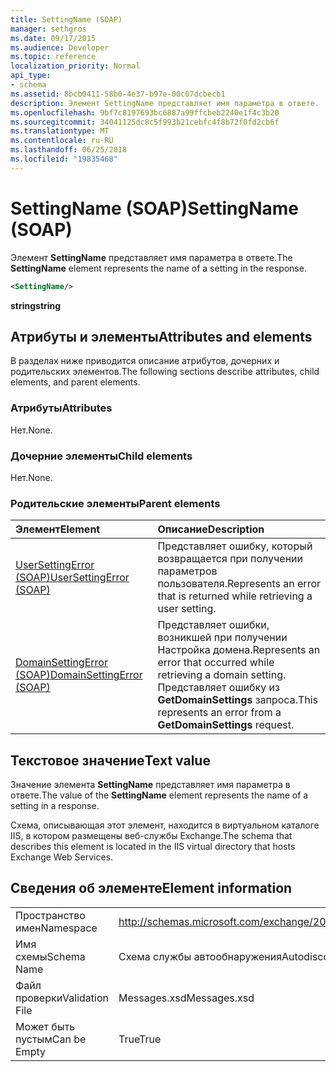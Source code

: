 ```yaml
---
title: SettingName (SOAP)
manager: sethgros
ms.date: 09/17/2015
ms.audience: Developer
ms.topic: reference
localization_priority: Normal
api_type:
- schema
ms.assetid: 8bcb0411-58b0-4e37-b97e-00c07dcbecb1
description: Элемент SettingName представляет имя параметра в ответе.
ms.openlocfilehash: 9bf7c8197693bc6887a99ffcbeb2240e1f4c3b20
ms.sourcegitcommit: 34041125dc8c5f993b21cebfc4f8b72f0fd2cb6f
ms.translationtype: MT
ms.contentlocale: ru-RU
ms.lasthandoff: 06/25/2018
ms.locfileid: "19835468"
---
```

# <a name="settingname-soap"></a><span data-ttu-id="0d328-103">SettingName (SOAP)</span><span class="sxs-lookup"><span data-stu-id="0d328-103">SettingName (SOAP)</span></span>

<span data-ttu-id="0d328-104">Элемент **SettingName** представляет имя параметра в ответе.</span><span class="sxs-lookup"><span data-stu-id="0d328-104">The **SettingName** element represents the name of a setting in the response.</span></span> 
  
```XML
<SettingName/>
```

 <span data-ttu-id="0d328-105">**string**</span><span class="sxs-lookup"><span data-stu-id="0d328-105">**string**</span></span>
## <a name="attributes-and-elements"></a><span data-ttu-id="0d328-106">Атрибуты и элементы</span><span class="sxs-lookup"><span data-stu-id="0d328-106">Attributes and elements</span></span>

<span data-ttu-id="0d328-107">В разделах ниже приводится описание атрибутов, дочерних и родительских элементов.</span><span class="sxs-lookup"><span data-stu-id="0d328-107">The following sections describe attributes, child elements, and parent elements.</span></span>
  
### <a name="attributes"></a><span data-ttu-id="0d328-108">Атрибуты</span><span class="sxs-lookup"><span data-stu-id="0d328-108">Attributes</span></span>

<span data-ttu-id="0d328-109">Нет.</span><span class="sxs-lookup"><span data-stu-id="0d328-109">None.</span></span>
  
### <a name="child-elements"></a><span data-ttu-id="0d328-110">Дочерние элементы</span><span class="sxs-lookup"><span data-stu-id="0d328-110">Child elements</span></span>

<span data-ttu-id="0d328-111">Нет.</span><span class="sxs-lookup"><span data-stu-id="0d328-111">None.</span></span>
  
### <a name="parent-elements"></a><span data-ttu-id="0d328-112">Родительские элементы</span><span class="sxs-lookup"><span data-stu-id="0d328-112">Parent elements</span></span>

|<span data-ttu-id="0d328-113">**Элемент**</span><span class="sxs-lookup"><span data-stu-id="0d328-113">**Element**</span></span>|<span data-ttu-id="0d328-114">**Описание**</span><span class="sxs-lookup"><span data-stu-id="0d328-114">**Description**</span></span>|
|:-----|:-----|
|[<span data-ttu-id="0d328-115">UserSettingError (SOAP)</span><span class="sxs-lookup"><span data-stu-id="0d328-115">UserSettingError (SOAP)</span></span>](usersettingerror-soap.md) <br/> |<span data-ttu-id="0d328-116">Представляет ошибку, который возвращается при получении параметров пользователя.</span><span class="sxs-lookup"><span data-stu-id="0d328-116">Represents an error that is returned while retrieving a user setting.</span></span>  <br/> |
|[<span data-ttu-id="0d328-117">DomainSettingError (SOAP)</span><span class="sxs-lookup"><span data-stu-id="0d328-117">DomainSettingError (SOAP)</span></span>](domainsettingerror-soap.md) <br/> |<span data-ttu-id="0d328-118">Представляет ошибки, возникшей при получении Настройка домена.</span><span class="sxs-lookup"><span data-stu-id="0d328-118">Represents an error that occurred while retrieving a domain setting.</span></span> <span data-ttu-id="0d328-119">Представляет ошибку из **GetDomainSettings** запроса.</span><span class="sxs-lookup"><span data-stu-id="0d328-119">This represents an error from a **GetDomainSettings** request.</span></span>  <br/> |
   
## <a name="text-value"></a><span data-ttu-id="0d328-120">Текстовое значение</span><span class="sxs-lookup"><span data-stu-id="0d328-120">Text value</span></span>

<span data-ttu-id="0d328-121">Значение элемента **SettingName** представляет имя параметра в ответе.</span><span class="sxs-lookup"><span data-stu-id="0d328-121">The value of the **SettingName** element represents the name of a setting in a response.</span></span> 
  
<span data-ttu-id="0d328-122">Схема, описывающая этот элемент, находится в виртуальном каталоге IIS, в котором размещены веб-службы Exchange.</span><span class="sxs-lookup"><span data-stu-id="0d328-122">The schema that describes this element is located in the IIS virtual directory that hosts Exchange Web Services.</span></span>
  
## <a name="element-information"></a><span data-ttu-id="0d328-123">Сведения об элементе</span><span class="sxs-lookup"><span data-stu-id="0d328-123">Element information</span></span>

|||
|:-----|:-----|
|<span data-ttu-id="0d328-124">Пространство имен</span><span class="sxs-lookup"><span data-stu-id="0d328-124">Namespace</span></span>  <br/> |http://schemas.microsoft.com/exchange/2010/Autodiscover  <br/> |
|<span data-ttu-id="0d328-125">Имя схемы</span><span class="sxs-lookup"><span data-stu-id="0d328-125">Schema Name</span></span>  <br/> |<span data-ttu-id="0d328-126">Схема службы автообнаружения</span><span class="sxs-lookup"><span data-stu-id="0d328-126">Autodiscover schema</span></span>  <br/> |
|<span data-ttu-id="0d328-127">Файл проверки</span><span class="sxs-lookup"><span data-stu-id="0d328-127">Validation File</span></span>  <br/> |<span data-ttu-id="0d328-128">Messages.xsd</span><span class="sxs-lookup"><span data-stu-id="0d328-128">Messages.xsd</span></span>  <br/> |
|<span data-ttu-id="0d328-129">Может быть пустым</span><span class="sxs-lookup"><span data-stu-id="0d328-129">Can be Empty</span></span>  <br/> |<span data-ttu-id="0d328-130">True</span><span class="sxs-lookup"><span data-stu-id="0d328-130">True</span></span>  <br/> |
   

